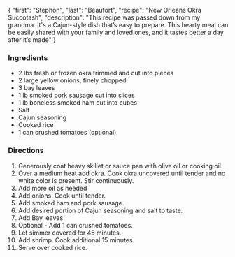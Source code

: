 {
    "first": "Stephon",
    "last": "Beaufort",
    "recipe": "New Orleans Okra Succotash",
    "description": "This recipe was passed down from my grandma. It's a Cajun-style dish that’s easy to prepare. This hearty meal can be easily shared with your family and loved ones, and it tastes better a day after it’s made"
}

<div class="ingredients">
        <h3>Ingredients</h3>
        <ul>
<li>2 lbs fresh or frozen okra trimmed and cut into pieces</li>
<li>2 large yellow onions, finely chopped</li>
<li>3 bay leaves</li>
<li>1 lb smoked pork sausage cut into slices</li>
<li>1 lb boneless smoked ham cut into cubes</li>
<li>Salt</li>
<li>Cajun seasoning</li>
<li>Cooked rice</li>
<li>1 can crushed tomatoes (optional) </li>
        </ul>
      </div>
      <div class="directions">
        <h3>Directions</h3>
        <ol>
          <li>Generously coat heavy skillet or sauce pan with olive oil or cooking oil.</li>
          <li>Over a medium heat add okra. Cook okra uncovered until tender and no white color is present. Stir continuously.</li>
          <li>Add more oil as needed</li>
          <li>Add onions. Cook until tender.</li>
          <li>Add smoked ham and pork sausage.</li>
          <li>Add desired portion of Cajun seasoning and salt to taste.</li>
          <li>Add Bay leaves</li>
          <li>Optional - Add 1 can crushed tomatoes.</li>
          <li>Let simmer covered for 45 minutes.</li>
          <li>Add shrimp. Cook additional 15 minutes.</li>
          <li>Serve over cooked rice.</li>
        </ol>
      </div>
